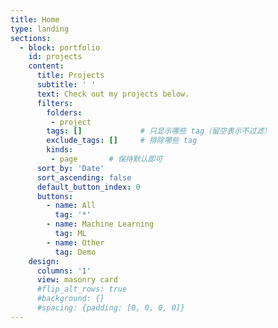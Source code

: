 ```yaml
---
title: Home
type: landing
sections:
  - block: portfolio
    id: projects
    content:
      title: Projects
      subtitle: ' '
      text: Check out my projects below.
      filters:
        folders: 
         - project
        tags: []             # 只显示哪些 tag（留空表示不过滤）
        exclude_tags: []     # 排除哪些 tag
        kinds: 
         - page       # 保持默认即可
      sort_by: 'Date'
      sort_ascending: false
      default_button_index: 0
      buttons:
        - name: All
          tag: '*'
        - name: Machine Learning
          tag: ML
        - name: Other
          tag: Demo
    design:
      columns: '1'
      view: masonry card
      #flip_alt_rows: true
      #background: {}
      #spacing: {padding: [0, 0, 0, 0]}
---
```

